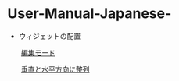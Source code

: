 # User-Manual-Japanese-
- ウィジェットの配置

　　[編集モード](https://github.com/CS-eukarya/User-Manual-Japanese-/blob/efbc7574a1932f795793acca7c9d9165b9cfe253/%E7%B7%A8%E9%9B%86%E3%83%A2%E3%83%BC%E3%83%89.md)

  　　[垂直と水平方向に整列](https://github.com/CS-eukarya/User-Manual-Japanese-/blob/efbc7574a1932f795793acca7c9d9165b9cfe253/%E5%9E%82%E7%9B%B4%E3%81%A8%E6%B0%B4%E5%B9%B3%E6%96%B9%E5%90%91%E3%81%AB%E6%95%B4%E5%88%97.md)
